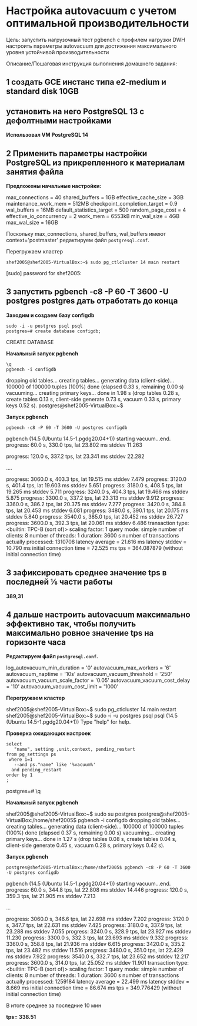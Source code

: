 

# Настройка autovacuum с учетом оптимальной производительности

Цель:
запустить нагрузочный тест pgbench с профилем нагрузки DWH
настроить параметры autovacuum для достижения максимального уровня устойчивой производительности

Описание/Пошаговая инструкция выполнения домашнего задания:

## 1 создать GCE инстанс типа e2-medium и standard disk 10GB

##     установить на него PostgreSQL 13 с дефолтными настройками

**Использовал VM PostgreSQL 14**

## 2 Применить параметры настройки PostgreSQL из прикрепленного к материалам занятия файла

**Предложены начальные настройки:**

max_connections = 40
shared_buffers = 1GB
effective_cache_size = 3GB
maintenance_work_mem = 512MB
checkpoint_completion_target = 0.9
wal_buffers = 16MB
default_statistics_target = 500
random_page_cost = 4
effective_io_concurrency = 2
work_mem = 6553kB
min_wal_size = 4GB
max_wal_size = 16GB

Поскольку max_connections, shared_buffers, wal_buffers имеют context='postmaster' редактируем файл `postgresql.conf`.

Перегружаем  кластер

```
shef2005@shef2005-VirtualBox:~$ sudo pg_ctlcluster 14 main restart
```

[sudo] password for shef2005:

## 3 запустить pgbench -c8 -P 60 -T 3600 -U postgres postgres дать отработать до конца

**Заходим и создаем базу configdb**

```
sudo -i -u postgres psql psql
postgres=# create database configdb;
```

CREATE DATABASE

**Начальный запуск pgbench**

```
\q
pgbench -i configdb
```

dropping old tables...
creating tables...
generating data (client-side)...
100000 of 100000 tuples (100%) done (elapsed 0.33 s, remaining 0.00 s)
vacuuming...
creating primary keys...
done in 1.98 s (drop tables 0.28 s, create tables 0.13 s, client-side generate 0.73 s, vacuum 0.33 s, primary keys 0.52 s).
postgres@shef2005-VirtualBox:~$

**Запуск pgbench** 

```
pgbench -c8 -P 60 -T 3600 -U postgres configdb
```

pgbench (14.5 (Ubuntu 14.5-1.pgdg20.04+1))
starting vacuum...end.
progress: 60.0 s, 330.0 tps, lat 23.802 ms stddev 11.263

progress: 120.0 s, 337.2 tps, lat 23.341 ms stddev 22.282

....

progress: 3060.0 s, 403.3 tps, lat 19.515 ms stddev 7.479
progress: 3120.0 s, 401.4 tps, lat 19.603 ms stddev 5.651
progress: 3180.0 s, 408.5 tps, lat 19.265 ms stddev 5.711
progress: 3240.0 s, 404.3 tps, lat 19.466 ms stddev 5.875
progress: 3300.0 s, 337.2 tps, lat 23.313 ms stddev 9.912
progress: 3360.0 s, 386.2 tps, lat 20.375 ms stddev 7.277
progress: 3420.0 s, 384.8 tps, lat 20.453 ms stddev 6.081
progress: 3480.0 s, 390.1 tps, lat 20.175 ms stddev 5.840
progress: 3540.0 s, 385.0 tps, lat 20.452 ms stddev 26.727
progress: 3600.0 s, 392.3 tps, lat 20.061 ms stddev 6.486
transaction type: <builtin: TPC-B (sort of)>
scaling factor: 1
query mode: simple
number of clients: 8
number of threads: 1
duration: 3600 s
number of transactions actually processed: 1310708
latency average = 21.616 ms
latency stddev = 10.790 ms
initial connection time = 72.525 ms
tps = 364.087879 (without initial connection time)

## 3 зафиксировать среднее значение tps в последней ⅙ части работы

**389,31**

## 4  дальше настроить autovacuum максимально эффективно так, чтобы получить максимально ровное значение tps на горизонте часа

**Редактируем файл `postgresql.conf`.**

log_autovacuum_min_duration = '0'
autovacuum_max_workers = '6' 
autovacuum_naptime = '10s' 
autovacuum_vacuum_threshold = '250'
autovacuum_vacuum_scale_factor = '0.05'
autovacuum_vacuum_cost_delay = '10'
autovacuum_vacuum_cost_limit = '1000'

**Перегружаем  кластер**

shef2005@shef2005-VirtualBox:~$ sudo pg_ctlcluster 14 main restart
shef2005@shef2005-VirtualBox:~$ sudo -i -u postgres psql
psql (14.5 (Ubuntu 14.5-1.pgdg20.04+1))
Type "help" for help.

**Проверка ожидающих настроек**

```
select 
   "name", setting ,unit,context, pending_restart 
from pg_settings ps 
 where 1=1
   --and ps."name" like '%vacuum%'
  and pending_restart
order by 1
;
```

postgres=# \q

**Начальный запуск pgbench**

shef2005@shef2005-VirtualBox:~$ sudo su postgres
postgres@shef2005-VirtualBox:/home/shef2005$ pgbench -i configdb
dropping old tables...
creating tables...
generating data (client-side)...
100000 of 100000 tuples (100%) done (elapsed 0.37 s, remaining 0.00 s)
vacuuming...
creating primary keys...
done in 1.27 s (drop tables 0.08 s, create tables 0.04 s, client-side generate 0.45 s, vacuum 0.28 s, primary keys 0.42 s).

**Запуск pgbench**

```
postgres@shef2005-VirtualBox:/home/shef2005$ pgbench -c8 -P 60 -T 3600 -U postgres configdb
```

pgbench (14.5 (Ubuntu 14.5-1.pgdg20.04+1))
starting vacuum...end.
progress: 60.0 s, 344.8 tps, lat 22.808 ms stddev 14.446
progress: 120.0 s, 359.3 tps, lat 21.905 ms stddev 7.213

...

progress: 3060.0 s, 346.6 tps, lat 22.698 ms stddev 7.202
progress: 3120.0 s, 347.7 tps, lat 22.631 ms stddev 7.425
progress: 3180.0 s, 337.9 tps, lat 23.288 ms stddev 7.055
progress: 3240.0 s, 328.9 tps, lat 23.927 ms stddev 11.230
progress: 3300.0 s, 332.3 tps, lat 23.693 ms stddev 9.332
progress: 3360.0 s, 358.8 tps, lat 21.936 ms stddev 6.615
progress: 3420.0 s, 335.2 tps, lat 23.482 ms stddev 11.516
progress: 3480.0 s, 351.0 tps, lat 22.429 ms stddev 7.922
progress: 3540.0 s, 332.7 tps, lat 23.652 ms stddev 12.217
progress: 3600.0 s, 314.0 tps, lat 25.052 ms stddev 11.901
transaction type: <builtin: TPC-B (sort of)>
scaling factor: 1
query mode: simple
number of clients: 8
number of threads: 1
duration: 3600 s
number of transactions actually processed: 1259184
latency average = 22.499 ms
latency stddev = 8.669 ms
initial connection time = 86.674 ms
tps = 349.776429 (without initial connection time)

В итоге среднее за последние 10 мин

**tps= 338.51**

